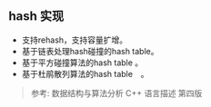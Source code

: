 ## hash 实现

* 支持rehash，支持容量扩增。
* 基于链表处理hash碰撞的hash table。
* 基于平方碰撞算法的hash table 。
* 基于杜鹃散列算法的hash table　。

> 参考: 数据结构与算法分析 C++ 语言描述 第四版
